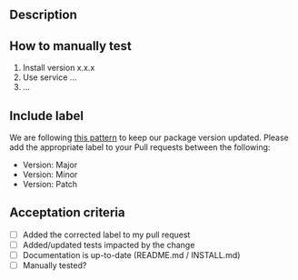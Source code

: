 ## Description

<!-- What did you change in this PR -->

<!-- If this is a UI change, please add some screenshots of the change using the <details><summary></summary></details> tags -->

## How to manually test

<!-- Which steps need to be followed to test your changes. See example below -->

1. Install version x.x.x
2. Use service ...
3. ...

## Include label

<!-- What kind of change do you want to bring -->

We are following [this pattern](https://semver.org/) to keep our package version updated. Please add the appropriate label to your Pull requests between the following:

-   Version: Major
-   Version: Minor
-   Version: Patch

## Acceptation criteria

<!-- Bullet point list to validate you did not missed anything. Please add the acceptation criterias for your issue.  -->

-   [ ] Added the corrected label to my pull request
-   [ ] Added/updated tests impacted by the change
-   [ ] Documentation is up-to-date (README.md / INSTALL.md)
-   [ ] Manually tested?
